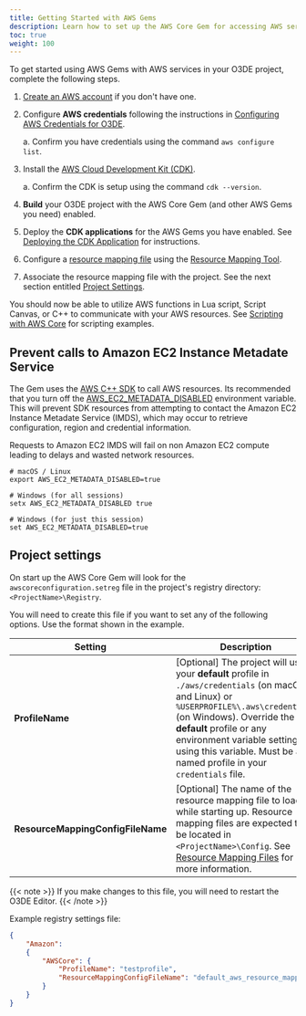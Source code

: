 ```yaml
---
title: Getting Started with AWS Gems
description: Learn how to set up the AWS Core Gem for accessing AWS services from your Open 3D Engine (O3DE) project.
toc: true
weight: 100
---
```


To get started using AWS Gems with AWS services in your O3DE project, complete the following steps.

1. [Create an AWS account](https://portal.aws.amazon.com/gp/aws/developer/registration/index.html) if you don't have one.

1. Configure **AWS credentials** following the instructions in [Configuring AWS Credentials for O3DE](./configuring-credentials/).

    a. Confirm you have credentials using the command `aws configure list`.

1. Install the [AWS Cloud Development Kit (CDK)](https://docs.aws.amazon.com/cdk/latest/guide/getting_started.html#getting_started_install).

    a. Confirm the CDK is setup using the command `cdk --version`.

1. **Build** your O3DE project with the AWS Core Gem (and other AWS Gems you need) enabled.

1. Deploy the **CDK applications** for the AWS Gems you have enabled. See [Deploying the CDK Application](./cdk-application/) for instructions.

1. Configure a [resource mapping file](./resource-mapping-files/) using the [Resource Mapping Tool](./resource-mapping-tool/).

1. Associate the resource mapping file with the project. See the next section entitled [Project Settings](#project-settings).

You should now be able to utilize AWS functions in Lua script, Script Canvas, or C++ to communicate with your AWS resources. See [Scripting with AWS Core](./scripting/) for scripting examples.

## Prevent calls to Amazon EC2 Instance Metadate Service

The Gem uses the [AWS C++ SDK](https://github.com/aws/aws-sdk-cpp) to call AWS resources. Its recommended that you turn off the [AWS_EC2_METADATA_DISABLED](https://docs.aws.amazon.com/cli/latest/userguide/cli-configure-envvars.html) environment variable. 
This will prevent SDK resources from attempting to contact the Amazon EC2 Instance Metadate Service (IMDS), which may occur to retrieve configuration, region and credential information. 

Requests to Amazon EC2 IMDS will fail on non Amazon EC2 compute leading to delays and wasted network resources.

```
# macOS / Linux
export AWS_EC2_METADATA_DISABLED=true

# Windows (for all sessions)
setx AWS_EC2_METADATA_DISABLED true

# Windows (for just this session)
set AWS_EC2_METADATA_DISABLED=true
```

## Project settings

On start up the AWS Core Gem will look for the `awscoreconfiguration.setreg` file in the project's registry directory: `<ProjectName>\Registry`.

You will need to create this file if you want to set any of the following options. Use the format shown in the example.

| Setting | Description |
| --- | --- |
| **ProfileName** | \[Optional\] The project will use your **default** profile in `./aws/credentials` (on macOS and Linux) or `%USERPROFILE%\.aws\credentials` (on Windows). Override the **default** profile or any environment variable setting by using this variable. Must be a named profile in your `credentials` file. |
| **ResourceMappingConfigFileName** | \[Optional\] The name of the resource mapping file to load while starting up. Resource mapping files are expected to be located in `<ProjectName>\Config`. See [Resource Mapping Files](./resource-mapping-files/) for more information. |

{{< note >}}
If you make changes to this file, you will need to restart the O3DE Editor.
{{< /note >}}

Example registry settings file:

```json
{
    "Amazon":
    {
        "AWSCore": {
            "ProfileName": "testprofile",
            "ResourceMappingConfigFileName": "default_aws_resource_mappings.json"
        }
    }
}
```
